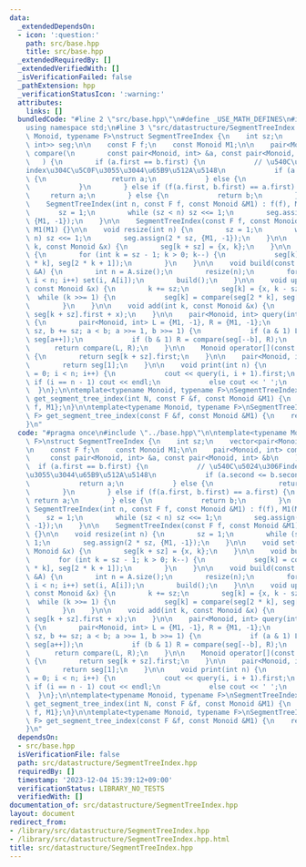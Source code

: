 ```yaml
---
data:
  _extendedDependsOn:
  - icon: ':question:'
    path: src/base.hpp
    title: src/base.hpp
  _extendedRequiredBy: []
  _extendedVerifiedWith: []
  _isVerificationFailed: false
  _pathExtension: hpp
  _verificationStatusIcon: ':warning:'
  attributes:
    links: []
  bundledCode: "#line 2 \"src/base.hpp\"\n#define _USE_MATH_DEFINES\n#include <bits/stdc++.h>\n\
    using namespace std;\n#line 3 \"src/datastructure/SegmentTreeIndex.hpp\"\n\ntemplate<typename\
    \ Monoid, typename F>\nstruct SegmentTreeIndex {\n    int sz;\n    vector<pair<Monoid,\
    \ int>> seg;\n\n    const F f;\n    const Monoid M1;\n\n    pair<Monoid, int>\
    \ compare(\n        const pair<Monoid, int> &a, const pair<Monoid, int> &b\n \
    \   ) {\n        if (a.first == b.first) {\n            // \u540C\u5024\u306F\
    index\u304C\u5C0F\u3055\u3044\u65B9\u512A\u5148\n            if (a.second <= b.second)\
    \ {\n                return a;\n            } else {\n                return b;\n\
    \            }\n        } else if (f(a.first, b.first) == a.first) {\n       \
    \     return a;\n        } else {\n            return b;\n        }\n    }\n\n\
    \    SegmentTreeIndex(int n, const F f, const Monoid &M1) : f(f), M1(M1) {\n \
    \       sz = 1;\n        while (sz < n) sz <<= 1;\n        seg.assign(2 * sz,\
    \ {M1, -1});\n    }\n\n    SegmentTreeIndex(const F f, const Monoid &M1) : f(f),\
    \ M1(M1) {}\n\n    void resize(int n) {\n        sz = 1;\n        while (sz <\
    \ n) sz <<= 1;\n        seg.assign(2 * sz, {M1, -1});\n    }\n\n    void set(int\
    \ k, const Monoid &x) {\n        seg[k + sz] = {x, k};\n    }\n\n    void build()\
    \ {\n        for (int k = sz - 1; k > 0; k--) {\n            seg[k] = compare(seg[2\
    \ * k], seg[2 * k + 1]);\n        }\n    }\n\n    void build(const vector<Monoid>\
    \ &A) {\n        int n = A.size();\n        resize(n);\n        for (int i = 0;\
    \ i < n; i++) set(i, A[i]);\n        build();\n    }\n\n    void update(int k,\
    \ const Monoid &x) {\n        k += sz;\n        seg[k] = {x, k - sz};\n      \
    \  while (k >>= 1) {\n            seg[k] = compare(seg[2 * k], seg[2 * k + 1]);\n\
    \        }\n    }\n\n    void add(int k, const Monoid &x) {\n        update(k,\
    \ seg[k + sz].first + x);\n    }\n\n    pair<Monoid, int> query(int a, int b)\
    \ {\n        pair<Monoid, int> L = {M1, -1}, R = {M1, -1};\n        for (a +=\
    \ sz, b += sz; a < b; a >>= 1, b >>= 1) {\n            if (a & 1) L = compare(L,\
    \ seg[a++]);\n            if (b & 1) R = compare(seg[--b], R);\n        }\n  \
    \      return compare(L, R);\n    }\n\n    Monoid operator[](const int &k) const\
    \ {\n        return seg[k + sz].first;\n    }\n\n    pair<Monoid, int> all() {\n\
    \        return seg[1];\n    }\n\n    void print(int n) {\n        for (int i\
    \ = 0; i < n; i++) {\n            cout << query(i, i + 1).first;\n           \
    \ if (i == n - 1) cout << endl;\n            else cout << ' ';\n        }\n  \
    \  }\n};\n\ntemplate<typename Monoid, typename F>\nSegmentTreeIndex<Monoid, F>\
    \ get_segment_tree_index(int N, const F &f, const Monoid &M1) {\n    return {N,\
    \ f, M1};\n}\n\ntemplate<typename Monoid, typename F>\nSegmentTreeIndex<Monoid,\
    \ F> get_segment_tree_index(const F &f, const Monoid &M1) {\n    return {f, M1};\n\
    }\n"
  code: "#pragma once\n#include \"../base.hpp\"\n\ntemplate<typename Monoid, typename\
    \ F>\nstruct SegmentTreeIndex {\n    int sz;\n    vector<pair<Monoid, int>> seg;\n\
    \n    const F f;\n    const Monoid M1;\n\n    pair<Monoid, int> compare(\n   \
    \     const pair<Monoid, int> &a, const pair<Monoid, int> &b\n    ) {\n      \
    \  if (a.first == b.first) {\n            // \u540C\u5024\u306Findex\u304C\u5C0F\
    \u3055\u3044\u65B9\u512A\u5148\n            if (a.second <= b.second) {\n    \
    \            return a;\n            } else {\n                return b;\n    \
    \        }\n        } else if (f(a.first, b.first) == a.first) {\n           \
    \ return a;\n        } else {\n            return b;\n        }\n    }\n\n   \
    \ SegmentTreeIndex(int n, const F f, const Monoid &M1) : f(f), M1(M1) {\n    \
    \    sz = 1;\n        while (sz < n) sz <<= 1;\n        seg.assign(2 * sz, {M1,\
    \ -1});\n    }\n\n    SegmentTreeIndex(const F f, const Monoid &M1) : f(f), M1(M1)\
    \ {}\n\n    void resize(int n) {\n        sz = 1;\n        while (sz < n) sz <<=\
    \ 1;\n        seg.assign(2 * sz, {M1, -1});\n    }\n\n    void set(int k, const\
    \ Monoid &x) {\n        seg[k + sz] = {x, k};\n    }\n\n    void build() {\n \
    \       for (int k = sz - 1; k > 0; k--) {\n            seg[k] = compare(seg[2\
    \ * k], seg[2 * k + 1]);\n        }\n    }\n\n    void build(const vector<Monoid>\
    \ &A) {\n        int n = A.size();\n        resize(n);\n        for (int i = 0;\
    \ i < n; i++) set(i, A[i]);\n        build();\n    }\n\n    void update(int k,\
    \ const Monoid &x) {\n        k += sz;\n        seg[k] = {x, k - sz};\n      \
    \  while (k >>= 1) {\n            seg[k] = compare(seg[2 * k], seg[2 * k + 1]);\n\
    \        }\n    }\n\n    void add(int k, const Monoid &x) {\n        update(k,\
    \ seg[k + sz].first + x);\n    }\n\n    pair<Monoid, int> query(int a, int b)\
    \ {\n        pair<Monoid, int> L = {M1, -1}, R = {M1, -1};\n        for (a +=\
    \ sz, b += sz; a < b; a >>= 1, b >>= 1) {\n            if (a & 1) L = compare(L,\
    \ seg[a++]);\n            if (b & 1) R = compare(seg[--b], R);\n        }\n  \
    \      return compare(L, R);\n    }\n\n    Monoid operator[](const int &k) const\
    \ {\n        return seg[k + sz].first;\n    }\n\n    pair<Monoid, int> all() {\n\
    \        return seg[1];\n    }\n\n    void print(int n) {\n        for (int i\
    \ = 0; i < n; i++) {\n            cout << query(i, i + 1).first;\n           \
    \ if (i == n - 1) cout << endl;\n            else cout << ' ';\n        }\n  \
    \  }\n};\n\ntemplate<typename Monoid, typename F>\nSegmentTreeIndex<Monoid, F>\
    \ get_segment_tree_index(int N, const F &f, const Monoid &M1) {\n    return {N,\
    \ f, M1};\n}\n\ntemplate<typename Monoid, typename F>\nSegmentTreeIndex<Monoid,\
    \ F> get_segment_tree_index(const F &f, const Monoid &M1) {\n    return {f, M1};\n\
    }\n"
  dependsOn:
  - src/base.hpp
  isVerificationFile: false
  path: src/datastructure/SegmentTreeIndex.hpp
  requiredBy: []
  timestamp: '2023-12-04 15:39:12+09:00'
  verificationStatus: LIBRARY_NO_TESTS
  verifiedWith: []
documentation_of: src/datastructure/SegmentTreeIndex.hpp
layout: document
redirect_from:
- /library/src/datastructure/SegmentTreeIndex.hpp
- /library/src/datastructure/SegmentTreeIndex.hpp.html
title: src/datastructure/SegmentTreeIndex.hpp
---
```

